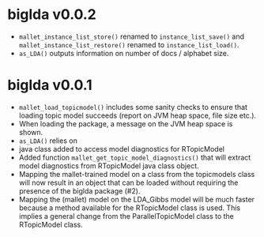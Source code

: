 # biglda v0.0.2
* `mallet_instance_list_store()` renamed to `instance_list_save()` and
`mallet_instance_list_restore()` renamed to `instance_list_load()`.
* `as_LDA()` outputs information on number of docs / alphabet size.

# biglda v0.0.1

* `mallet_load_topicmodel()` includes some sanity checks to ensure that loading
topic model succeeds (report on JVM heap space, file size etc.).
* When loading the package, a message on the JVM heap space is shown.
* `as_LDA()` relies on 
* java class added to access model diagnostics for RTopicModel
* Added function `mallet_get_topic_model_diagnostics()` that will extract model diagnostics
  from RTopicModel java class object.
* Mapping the mallet-trained model on a class from the topicmodels class will now result in 
an object that can be loaded without requiring the presence of the biglda package (#2).
* Mapping the (mallet) model on the LDA_Gibbs model will be much faster because a method 
available for the RTopicModel class is used. This implies a general change from the 
ParallelTopicModel class to the RTopicModel class.
